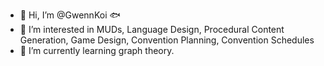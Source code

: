 - 👋 Hi, I’m @GwennKoi 🐟
- 👀 I’m interested in MUDs, Language Design, Procedural Content Generation, Game Design, Convention Planning, Convention Schedules
- 🌱 I’m currently learning graph theory.

<!---
GwennKoi/GwennKoi is a ✨ special ✨ repository because its `README.md` (this file) appears on your GitHub profile.
You can click the Preview link to take a look at your changes.
--->
